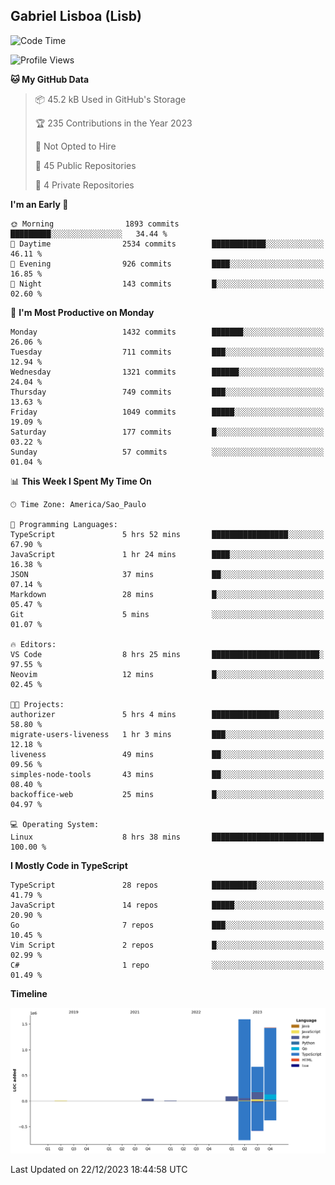 ## Gabriel Lisboa (Lisb)

<!--START_SECTION:waka-->
![Code Time](http://img.shields.io/badge/Code%20Time-376%20hrs%2054%20mins-blue)

![Profile Views](http://img.shields.io/badge/Profile%20Views-0-blue)

**🐱 My GitHub Data** 

> 📦 45.2 kB Used in GitHub's Storage 
 > 
> 🏆 235 Contributions in the Year 2023
 > 
> 🚫 Not Opted to Hire
 > 
> 📜 45 Public Repositories 
 > 
> 🔑 4 Private Repositories 
 > 
**I'm an Early 🐤** 

```text
🌞 Morning                1893 commits        █████████░░░░░░░░░░░░░░░░   34.44 % 
🌆 Daytime                2534 commits        ████████████░░░░░░░░░░░░░   46.11 % 
🌃 Evening                926 commits         ████░░░░░░░░░░░░░░░░░░░░░   16.85 % 
🌙 Night                  143 commits         █░░░░░░░░░░░░░░░░░░░░░░░░   02.60 % 
```
📅 **I'm Most Productive on Monday** 

```text
Monday                   1432 commits        ███████░░░░░░░░░░░░░░░░░░   26.06 % 
Tuesday                  711 commits         ███░░░░░░░░░░░░░░░░░░░░░░   12.94 % 
Wednesday                1321 commits        ██████░░░░░░░░░░░░░░░░░░░   24.04 % 
Thursday                 749 commits         ███░░░░░░░░░░░░░░░░░░░░░░   13.63 % 
Friday                   1049 commits        █████░░░░░░░░░░░░░░░░░░░░   19.09 % 
Saturday                 177 commits         █░░░░░░░░░░░░░░░░░░░░░░░░   03.22 % 
Sunday                   57 commits          ░░░░░░░░░░░░░░░░░░░░░░░░░   01.04 % 
```


📊 **This Week I Spent My Time On** 

```text
🕑︎ Time Zone: America/Sao_Paulo

💬 Programming Languages: 
TypeScript               5 hrs 52 mins       █████████████████░░░░░░░░   67.90 % 
JavaScript               1 hr 24 mins        ████░░░░░░░░░░░░░░░░░░░░░   16.38 % 
JSON                     37 mins             ██░░░░░░░░░░░░░░░░░░░░░░░   07.14 % 
Markdown                 28 mins             █░░░░░░░░░░░░░░░░░░░░░░░░   05.47 % 
Git                      5 mins              ░░░░░░░░░░░░░░░░░░░░░░░░░   01.07 % 

🔥 Editors: 
VS Code                  8 hrs 25 mins       ████████████████████████░   97.55 % 
Neovim                   12 mins             █░░░░░░░░░░░░░░░░░░░░░░░░   02.45 % 

🐱‍💻 Projects: 
authorizer               5 hrs 4 mins        ███████████████░░░░░░░░░░   58.80 % 
migrate-users-liveness   1 hr 3 mins         ███░░░░░░░░░░░░░░░░░░░░░░   12.18 % 
liveness                 49 mins             ██░░░░░░░░░░░░░░░░░░░░░░░   09.56 % 
simples-node-tools       43 mins             ██░░░░░░░░░░░░░░░░░░░░░░░   08.40 % 
backoffice-web           25 mins             █░░░░░░░░░░░░░░░░░░░░░░░░   04.97 % 

💻 Operating System: 
Linux                    8 hrs 38 mins       █████████████████████████   100.00 % 
```

**I Mostly Code in TypeScript** 

```text
TypeScript               28 repos            ██████████░░░░░░░░░░░░░░░   41.79 % 
JavaScript               14 repos            █████░░░░░░░░░░░░░░░░░░░░   20.90 % 
Go                       7 repos             ███░░░░░░░░░░░░░░░░░░░░░░   10.45 % 
Vim Script               2 repos             █░░░░░░░░░░░░░░░░░░░░░░░░   02.99 % 
C#                       1 repo              ░░░░░░░░░░░░░░░░░░░░░░░░░   01.49 % 
```



**Timeline**

![Lines of Code chart](https://raw.githubusercontent.com/tenlisboa/tenlisboa/main/assets/bar_graph.png)


 Last Updated on 22/12/2023 18:44:58 UTC
<!--END_SECTION:waka-->
